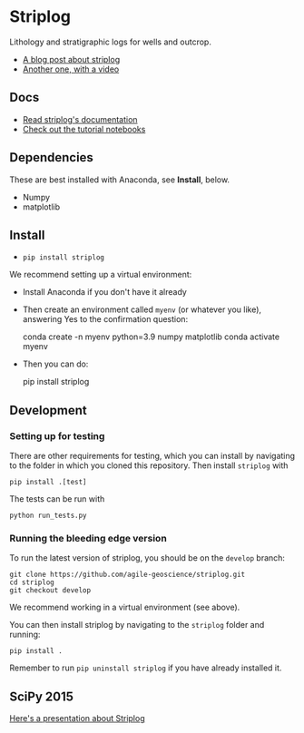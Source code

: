 # Striplog

Lithology and stratigraphic logs for wells and outcrop.

* [A blog post about striplog](http://www.agilegeoscience.com/blog/2015/4/15/striplog)
* [Another one, with a video](http://www.agilegeoscience.com/blog/2015/7/10/geophysics-at-scipy-2015)

## Docs

* [Read striplog's documentation](https://code.agilescientific.com/striplog)
* [Check out the tutorial notebooks](./docs/tutorial/)

## Dependencies

These are best installed with Anaconda, see **Install**, below.

* Numpy
* matplotlib

## Install

* `pip install striplog`

We recommend setting up a virtual environment:

* Install Anaconda if you don't have it already
* Then create an environment called `myenv` (or whatever you like), answering Yes to the confirmation question:

    conda create -n myenv python=3.9 numpy matplotlib
    conda activate myenv

* Then you can do:

    pip install striplog

## Development
### Setting up for testing

There are other requirements for testing, which you can install by navigating to the folder in which you cloned this repository. Then install `striplog` with

    pip install .[test]

The tests can be run with

    python run_tests.py

### Running the bleeding edge version

To run the latest version of striplog, you should be on the `develop` branch:

    git clone https://github.com/agile-geoscience/striplog.git
    cd striplog
    git checkout develop

We recommend working in a virtual environment (see above).

You can then install striplog by navigating to the `striplog` folder and running:

    pip install .

Remember to run `pip uninstall striplog` if you have already installed it.

## SciPy 2015

[Here's a presentation about Striplog](https://docs.google.com/presentation/d/16HJsJJQylb2_8D2NS1p2cjp1yzslqUl_51BN16J5Y2k/edit?usp=sharing)
